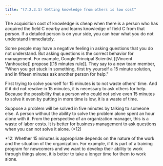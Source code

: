 ```yaml
---
title: "(7.2.3.1) Getting knowledge from others is low cost"
---
```


The acquisition cost of knowledge is cheap when there is a person who has acquired the field C nearby and learns knowledge of field C from that person. If a detailed person is on your side, you can hear what you do not understand immediately.

Some people may have a negative feeling in asking questions that you do not understand. But asking questions is the correct behavior for management. For example, Google Principal Scientist [[Vincent Vanhoucke]] propose [[15 minutes rule]]. They say to a new team member, "When you get stuck in something, first try yourself a 15 minute solution, and in fifteen minutes ask another person for help."

First trying to solve yourself for 15 minutes is to not waste others' time. And if it did not resolve in 15 minutes, it is necessary to ask others for help. Because the possibility that a person who could not solve even 15 minutes to solve it even by putting in more time is low, it is a waste of time.

Suppose a problem will be solved in five minutes by talking to someone else.
A person without the ability to solve the problem alone spent an hour alone with it.
From the perspective of an organization manager, this is a waste of labor costs.
It is better for business management to ask questions when you can not solve it alone. (*12)

*12: Whether 15 minutes is appropriate depends on the nature of the work and the situation of the organization. For example, if it is part of a training program for newcomers and we want to develop their ability to work through things alone, it is better to take a longer time for them to work alone.




